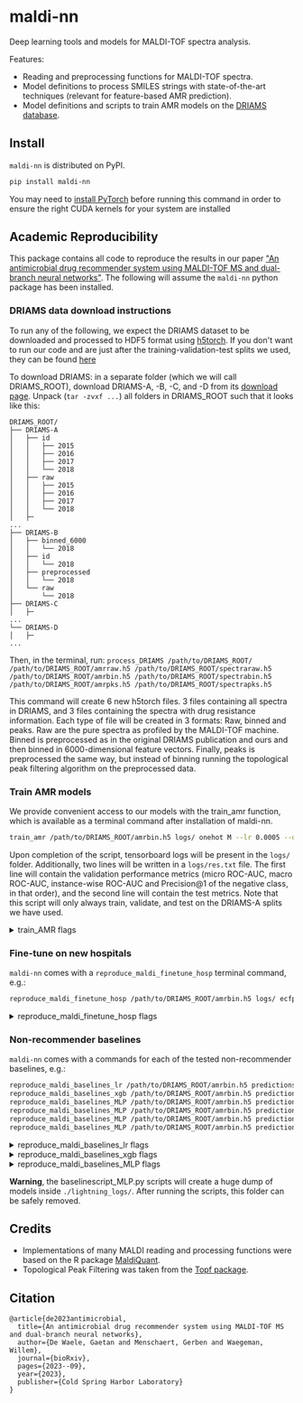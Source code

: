 # maldi-nn
Deep learning tools and models for MALDI-TOF spectra analysis.

Features:
- Reading and preprocessing functions for MALDI-TOF spectra.
- Model definitions to process SMILES strings with state-of-the-art techniques (relevant for feature-based AMR prediction).
- Model definitions and scripts to train AMR models on the [DRIAMS database](https://datadryad.org/stash/dataset/doi:10.5061/dryad.bzkh1899q).

## Install

`maldi-nn` is distributed on PyPI.
```bash
pip install maldi-nn
```

You may need to [install PyTorch](https://pytorch.org/get-started/locally/) before running this command in order to ensure the right CUDA kernels for your system are installed

## Academic Reproducibility

This package contains all code to reproduce the results in our paper ["An antimicrobial drug recommender system using MALDI-TOF MS and dual-branch neural networks"](https://www.biorxiv.org/content/10.1101/2023.09.28.559916v2).
The following will assume the `maldi-nn` python package has been installed.

### DRIAMS data download instructions

To run any of the following, we expect the DRIAMS dataset to be downloaded and processed to HDF5 format using [h5torch](https://github.com/gdewael/h5torch).
If you don't want to run our code and are just after the training-validation-test splits we used, they can be found [here](https://github.com/gdewael/maldi-nn/blob/main/maldi_nn/utils/driams_split.json)

To download DRIAMS: in a separate folder (which we will call DRIAMS_ROOT), download DRIAMS-A, -B, -C, and -D from its [download page](https://datadryad.org/stash/dataset/doi:10.5061/dryad.bzkh1899q).
Unpack (`tar -zvxf ...`) all folders in DRIAMS_ROOT such that it looks like this:
```
DRIAMS_ROOT/
├── DRIAMS-A
│   ├── id
│   │   ├── 2015
│   │   ├── 2016
│   │   ├── 2017
│   │   └── 2018
│   ├── raw
│   │   ├── 2015
│   │   ├── 2016
│   │   ├── 2017
│   │   └── 2018
│   ├─
...
├── DRIAMS-B
│   ├── binned_6000
│   │   └── 2018
│   ├── id
│   │   └── 2018
│   ├── preprocessed
│   │   └── 2018
│   └── raw
│       └── 2018
├── DRIAMS-C
│   ├─
...
└── DRIAMS-D
│   ├─
...

```
Then, in the terminal, run: `process_DRIAMS /path/to/DRIAMS_ROOT/ /path/to/DRIAMS_ROOT/amrraw.h5 /path/to/DRIAMS_ROOT/spectraraw.h5 /path/to/DRIAMS_ROOT/amrbin.h5 /path/to/DRIAMS_ROOT/spectrabin.h5 /path/to/DRIAMS_ROOT/amrpks.h5 /path/to/DRIAMS_ROOT/spectrapks.h5`

This command will create 6 new h5torch files. 3 files containing all spectra in DRIAMS, and 3 files containing the spectra with drug resistance information.
Each type of file will be created in 3 formats: Raw, binned and peaks. Raw are the pure spectra as profiled by the MALDI-TOF machine. Binned is preprocessed as in the original DRIAMS publication and ours and then binned in 6000-dimensional feature vectors. Finally, peaks is preprocessed the same way, but instead of binning running the topological peak filtering algorithm on the preprocessed data.

### Train AMR models

We provide convenient access to our models with the train_amr function, which is available as a terminal command after installation of maldi-nn.

```bash
train_amr /path/to/DRIAMS_ROOT/amrbin.h5 logs/ onehot M --lr 0.0005 --devices [0]
```

Upon completion of the script, tensorboard logs will be present in the `logs/` folder. Additionally, two lines will be written in a `logs/res.txt` file. The first line will contain the validation performance metrics (micro ROC-AUC, macro ROC-AUC, instance-wise ROC-AUC and Precision@1 of the negative class, in that order), and the second line will contain the test metrics.
Note that this script will only always train, validate, and test on the DRIAMS-A splits we have used.


<details><summary>train_AMR flags</summary>

```
train_amr --help

usage: train_amr [-h] [--lr float] [--logging_file str] [--num_workers int] [--devices literal_eval] path logs_path drug_embedder spectrum_embedder

Training script for dual-branch AMR recommender.

positional arguments:
  path                  path to h5torch file.
  logs_path             path to logs.
  drug_embedder         Which drug embedder to use, choices {ecfp, onehot, gru, cnn, trf, img, kernel}
  spectrum_embedder     Which size spectrum embedder to use, choices {S, M, L, XL, Linear}

options:
  -h, --help            show this help message and exit
  --lr float            Learning rate. (default: 0.0005)
  --logging_file str    Which file to write final performances to. (default: res.txt)
  --num_workers int     Number of workers in dataloader. Reduce to alleviate CPU. (default: 4)
  --devices literal_eval
                        devices to use. Input an integer to specify a number of gpus or a list e.g. [1] or [0,1,3] to specify which gpus. (default: 1)
```
</details>

### Fine-tune on new hospitals

`maldi-nn` comes with a `reproduce_maldi_finetune_hosp` terminal command, e.g.:

```bash
reproduce_maldi_finetune_hosp /path/to/DRIAMS_ROOT/amrbin.h5 logs/ ecfp M B 0.10 --ckpt_path logs/.../model.ckpt
```

<details><summary>reproduce_maldi_finetune_hosp flags</summary>

```
reproduce_maldi_finetune_hosp --help

usage: reproduce_maldi_finetune_hosp [-h] [--ckpt_path str] [--lr float] [--logging_file str] [--num_workers int] [--devices literal_eval] path logs_path drug_embedder spectrum_embedder hospital percent

Training script for dual-branch AMR recommender fine-tuning on other DRIAMS hospitals.

positional arguments:
  path                  path to h5torch file.
  logs_path             path to logs.
  drug_embedder         Which drug embedder to use, choices: {ecfp, onehot, gru, cnn, trf, img, kernel} Ignored if a ckpt_path is given.
  spectrum_embedder     Which size spectrum embedder to use, choices: {S, M, L, XL, Linear} Ignored if a ckpt_path is given
  hospital              Which DRIAMS hospital to fine-tune on, choices: {B, C, D}
  percent               Percentage of training data to use (100percent means 1000 samples)

options:
  -h, --help            show this help message and exit
  --ckpt_path str       Checkpoint from which to start training (default: None)
  --lr float            Learning rate, Ignored if a ckpt_path is given. (default: 0.0005)
  --logging_file str    Which file to write final performances to. (default: res.txt)
  --num_workers int     Number of workers in dataloader. Reduce to alleviate CPU. (default: 4)
  --devices literal_eval
                        devices to use. Input an integer to specify a number of gpus or a list e.g. [1] or [0,1,3] to specify which gpus. (default: 1)
```
</details>

### Non-recommender baselines

`maldi-nn` comes with a commands for each of the tested non-recommender baselines, e.g.:

```bash
reproduce_maldi_baselines_lr /path/to/DRIAMS_ROOT/amrbin.h5 predictions_lr.npz
reproduce_maldi_baselines_xgb /path/to/DRIAMS_ROOT/amrbin.h5 predictions_xgb.npz
reproduce_maldi_baselines_MLP /path/to/DRIAMS_ROOT/amrbin.h5 predictions_S.npz S --devices [0]
reproduce_maldi_baselines_MLP /path/to/DRIAMS_ROOT/amrbin.h5 predictions_M.npz M --devices [0]
reproduce_maldi_baselines_MLP /path/to/DRIAMS_ROOT/amrbin.h5 predictions_L.npz L --devices [0]
reproduce_maldi_baselines_MLP /path/to/DRIAMS_ROOT/amrbin.h5 predictions_XL.npz XL --devices [0]
```

<details><summary>reproduce_maldi_baselines_lr flags</summary>

```
reproduce_maldi_baselines_lr --help

usage: reproduce_maldi_baselines_lr [-h] path outputs.npz

Training script for non-recommender logistic regression baselines.

positional arguments:
  path         path to h5torch file.
  outputs.npz  numpy .npz file to write (test) predictions into.

options:
  -h, --help   show this help message and exit
```
</details>

<details><summary>reproduce_maldi_baselines_xgb flags</summary>

```
reproduce_maldi_baselines_xgb --help

usage: reproduce_maldi_baselines_xgb [-h] path outputs.npz

Training script for non-recommender xgboost baselines.

positional arguments:
  path         path to h5torch file.
  outputs.npz  numpy .npz file to write (test) predictions into.

options:
  -h, --help   show this help message and exit
```
</details>

<details><summary>reproduce_maldi_baselines_MLP flags</summary>

```
reproduce_maldi_baselines_MLP --help

usage: reproduce_maldi_baselines_MLP [-h] [--devices literal_eval] path outputs.npz size

Training script for non-recommender MLP baselines.

positional arguments:
  path                  path to h5torch file.
  outputs.npz           numpy .npz file to write (test) predictions into.
  size                  Which size spectrum embedder to use, choices: {S, M, L, XL, Linear}

options:
  -h, --help            show this help message and exit
  --devices literal_eval
                        devices to use. Input an integer to specify a number of gpus or a list e.g. [1] or [0,1,3] to specify which gpus. (default: 1)
```
</details>

**Warning**, the baselinescript_MLP.py scripts will create a huge dump of models inside `./lightning_logs/`. After running the scripts, this folder can be safely removed.


## Credits
- Implementations of many MALDI reading and processing functions were based on the R package [MaldiQuant](https://github.com/sgibb/MALDIquant).
- Topological Peak Filtering was taken from the [Topf package](https://github.com/BorgwardtLab/Topf).

## Citation
```
@article{de2023antimicrobial,
  title={An antimicrobial drug recommender system using MALDI-TOF MS and dual-branch neural networks},
  author={De Waele, Gaetan and Menschaert, Gerben and Waegeman, Willem},
  journal={bioRxiv},
  pages={2023--09},
  year={2023},
  publisher={Cold Spring Harbor Laboratory}
}
```
